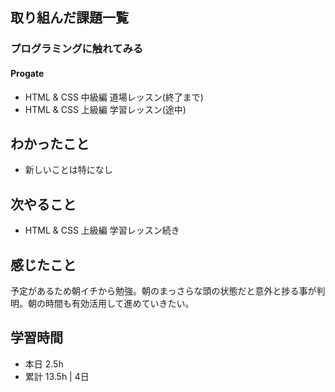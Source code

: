 ## 取り組んだ課題一覧
### プログラミングに触れてみる
#### Progate
- HTML & CSS 中級編 道場レッスン(終了まで)
- HTML & CSS 上級編 学習レッスン(途中)

## わかったこと
- 新しいことは特になし

## 次やること
- HTML & CSS 上級編 学習レッスン続き

## 感じたこと
予定があるため朝イチから勉強。朝のまっさらな頭の状態だと意外と捗る事が判明。朝の時間も有効活用して進めていきたい。

## 学習時間
- 本日 2.5h
- 累計 13.5h | 4日
